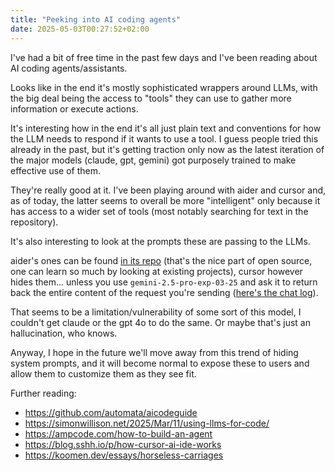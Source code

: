 ```yaml
---
title: "Peeking into AI coding agents"
date: 2025-05-03T00:27:52+02:00
---
```


I've had a bit of free time in the past few days and I've been reading about AI
coding agents/assistants.

Looks like in the end it's mostly sophisticated wrappers around LLMs, with the
big deal being the access to "tools" they can use to gather more information or
execute actions.

It's interesting how in the end it's all just plain text and conventions for
how the LLM needs to respond if it wants to use a tool. I guess people tried
this already in the past, but it's getting traction only now as the latest
iteration of the major models (claude, gpt, gemini) got purposely trained to
make effective use of them.

They're really good at it. I've been playing around with aider and cursor and,
as of today, the latter seems to overall be more "intelligent" only because it
has access to a wider set of tools (most notably searching for text in the
repository).

It's also interesting to look at the prompts these are passing to the LLMs.

aider's ones can be found [in its
repo](https://github.com/Aider-AI/aider/tree/main/aider/coders) (that's the
nice part of open source, one can learn so much by looking at existing
projects), cursor however hides them... unless you use
`gemini-2.5-pro-exp-03-25` and ask it to return back the entire content of the
request you're sending ([here's the chat
log](/blog/peeking-into-ai-coding-agents/cursor-ask-prompt-leak-gemini-2.5-pro-exp-03-25)).

That seems to be a limitation/vulnerability of some sort of this model, I
couldn't get claude or the gpt 4o to do the same. Or maybe that's just an
hallucination, who knows.

Anyway, I hope in the future we'll move away from this trend of hiding system
prompts, and it will become normal to expose these to users and allow them
to customize them as they see fit.

Further reading:
- https://github.com/automata/aicodeguide
- https://simonwillison.net/2025/Mar/11/using-llms-for-code/
- https://ampcode.com/how-to-build-an-agent
- https://blog.sshh.io/p/how-cursor-ai-ide-works
- https://koomen.dev/essays/horseless-carriages
